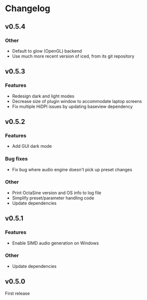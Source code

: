# Changelog

## v0.5.4

### Other

- Default to glow (OpenGL) backend
- Use much more recent version of iced, from its git repository

## v0.5.3

### Features

- Redesign dark and light modes
- Decrease size of plugin window to accommodate laptop screens
- Fix multiple HiDPI issues by updating baseview dependency

## v0.5.2

### Features

- Add GUI dark mode

### Bug fixes

- Fix bug where audio engine doesn't pick up preset changes

### Other

- Print OctaSine version and OS info to log file
- Simplify preset/parameter handling code
- Update dependencies

## v0.5.1

### Features

- Enable SIMD audio generation on Windows

### Other

- Update dependencies

## v0.5.0

First release
